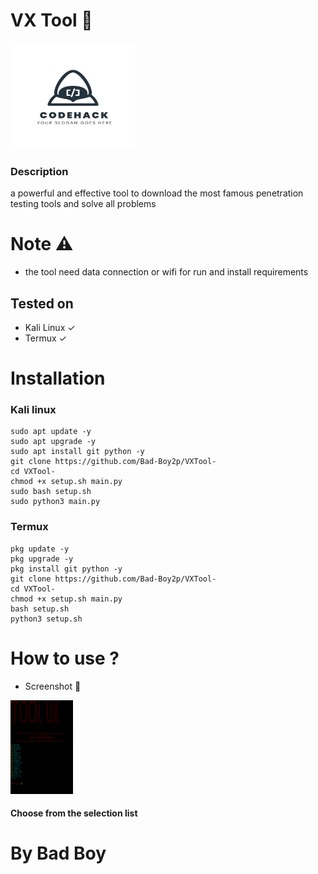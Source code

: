 # VX Tool 🦂

<img src="config/github/logo.jpg" alt="logo" width="200px" height="170px">


### Description

a powerful and effective tool to download the most famous penetration testing tools and solve all problems

# Note ⚠️
+ the tool need data connection or wifi for run and install requirements 

## Tested on 
+ Kali Linux ✓
+ Termux ✓

# Installation

### Kali linux 

```
sudo apt update -y
sudo apt upgrade -y
sudo apt install git python -y
git clone https://github.com/Bad-Boy2p/VXTool-
cd VXTool-
chmod +x setup.sh main.py
sudo bash setup.sh
sudo python3 main.py
```
### Termux

```
pkg update -y
pkg upgrade -y
pkg install git python -y
git clone https://github.com/Bad-Boy2p/VXTool-
cd VXTool-
chmod +x setup.sh main.py
bash setup.sh
python3 setup.sh
```
# How to use ?

+ Screenshot 📸
 <img src="config/github/screenshot.png" alt="Screenshot" width="100px" height="150px">

#### Choose from the selection list

# By Bad Boy 


